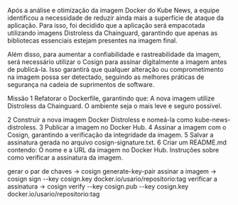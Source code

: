 Após a análise e otimização da imagem Docker do Kube News, a equipe identificou a necessidade de reduzir ainda mais a superfície de ataque da aplicação. Para isso, foi decidido que a aplicação será empacotada utilizando imagens Distroless da Chainguard, garantindo que apenas as bibliotecas essenciais estejam presentes na imagem final.

Além disso, para aumentar a confiabilidade e rastreabilidade da imagem, será necessário utilizar o Cosign para assinar digitalmente a imagem antes de publicá-la. Isso garantirá que qualquer alteração ou comprometimento na imagem possa ser detectado, seguindo as melhores práticas de segurança na cadeia de suprimentos de software.

Missão
1 Refatorar o Dockerfile, garantindo que:
  A nova imagem utilize Distroless da Chainguard.
  O ambiente seja o mais leve e seguro possível.

2 Construir a nova imagem Docker Distroless e nomeá-la como kube-news-distroless.
3 Publicar a imagem no Docker Hub.
4 Assinar a imagem com o Cosign, garantindo a verificação da integridade da imagem.
5 Salvar a assinatura gerada no arquivo cosign-signature.txt.
6 Criar um README.md contendo:
  O nome e a URL da imagem no Docker Hub.
  Instruções sobre como verificar a assinatura da imagem.


gerar o par de chaves -> cosign generate-key-pair
assinar a imagem ->  cosign sign --key cosign.key docker.io/usario/repositorio:tag
verificar a assinatura ->  cosign verify --key cosign.pub --key cosign.key docker.io/usario/repositorio:tag